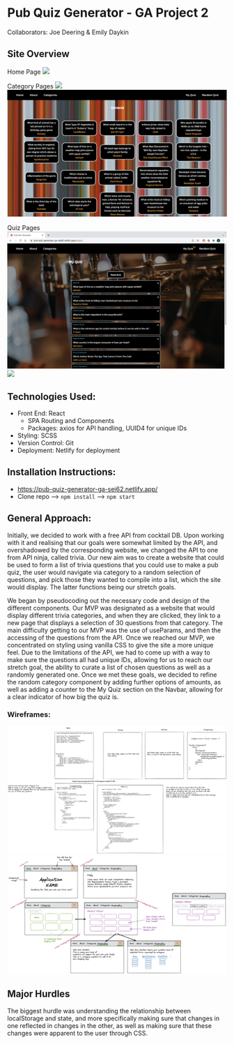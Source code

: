 # Pub Quiz Generator - GA Project 2

Collaborators: Joe Deering & Emily Daykin

## Site Overview

<p>
Home Page
<img src="./src/assets/homepage-image.jpeg" />
</p>
<p>
Category Pages
<img src="./src/assets/categories-image.jpeg" /><img src="./src/assets/category-image.jpeg" />
</p>
<p>
Quiz Pages
<img src="./src/assets/myquiz-image.jpeg"/><img src="./src/assets/randomquiz-image.jpeg" />
</p>

## Technologies Used:

- Front End: React
  - SPA Routing and Components
  - Packages: axios for API handling, UUID4 for unique IDs
- Styling: SCSS
- Version Control: Git
- Deployment: Netlify for deployment

## Installation Instructions:

- https://pub-quiz-generator-ga-sei62.netlify.app/
- Clone repo --> `npm install` --> `npm start`

## General Approach:

Initially, we decided to work with a free API from cocktail DB. Upon working with it and realising that our goals were somewhat limited by the API, and overshadowed by the corresponding website, we changed the API to one from API ninja, called trivia. Our new aim was to create a website that could be used to form a list of trivia questions that you could use to make a pub quiz, the user would navigate via category to a random selection of questions, and pick those they wanted to compile into a list, which the site would display. The latter functions being our stretch goals.

We began by pseudocoding out the necessary code and design of the different components. Our MVP was designated as a website that would display different trivia categories, and when they are clicked, they link to a new page that displays a selection of 30 questions from that category. The main difficulty getting to our MVP was the use of useParams, and then the accessing of the questions from the API. Once we reached our MVP, we concentrated on styling using vanilla CSS to give the site a more unique feel. Due to the limitations of the API, we had to come up with a way to make sure the questions all had unique IDs, allowing for us to reach our stretch goal, the ability to curate a list of chosen questions as well as a randomly generated one. Once we met these goals, we decided to refine the random category component by adding further options of amounts, as well as adding a counter to the My Quiz section on the Navbar, allowing for a clear indicator of how big the quiz is.

### Wireframes:

<img src="./src/assets/joe-excalidraw.jpeg" />
<img src="./src/assets/emily-excalidraw.jpeg" />

## Major Hurdles

The biggest hurdle was understanding the relationship between localStorage and state, and more specifically making sure that changes in one reflected in changes in the other, as well as making sure that these changes were apparent to the user through CSS.
